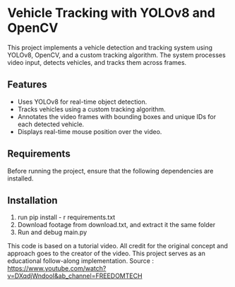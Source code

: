 # Vehicle Tracking with YOLOv8 and OpenCV

This project implements a vehicle detection and tracking system using YOLOv8, OpenCV, and a custom tracking algorithm. The system processes video input, detects vehicles, and tracks them across frames.

## Features

- Uses YOLOv8 for real-time object detection.
- Tracks vehicles using a custom tracking algorithm.
- Annotates the video frames with bounding boxes and unique IDs for each detected vehicle.
- Displays real-time mouse position over the video.

## Requirements

Before running the project, ensure that the following dependencies are installed.

## Installation 
1. run pip install - r requirements.txt
2. Download footage from download.txt, and extract it the same folder
3. Run and debug main.py

This code is based on a tutorial video. All credit for the original concept and approach goes to the creator of the video. This project serves as an educational follow-along implementation.
Source : https://www.youtube.com/watch?v=DXqdjWndooI&ab_channel=FREEDOMTECH
